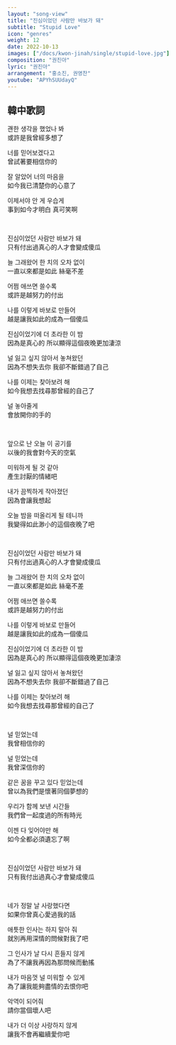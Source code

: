 ```yaml
---
layout: "song-view"
title: "진심이었던 사람만 바보가 돼"
subtitle: "Stupid Love"
icon: "genres"
weight: 12
date: 2022-10-13
images: ["/docs/kwon-jinah/single/stupid-love.jpg"]
composition: "권진아"
lyric: "권진아"
arrangement: "홍소진, 권영찬"
youtube: "APYhSUUdayQ"
---
```


## 韓中歌詞

괜한 생각을 했었나 봐  
或許是我曾經多想了  

너를 믿어보겠다고  
曾試著要相信你的  

잘 알았어 너의 마음을  
如今我已清楚你的心意了  

이제서야 안 게 우습게  
事到如今才明白 真可笑啊  

<br>

진심이었던 사람만 바보가 돼  
只有付出過真心的人才會變成傻瓜  

늘 그래왔어 한 치의 오차 없이  
一直以來都是如此 絲毫不差  

어쩜 애쓰면 쓸수록  
或許是越努力的付出  

나를 이렇게 바보로 만들어  
越是讓我如此的成為一個傻瓜  

진심이었기에 더 초라한 이 밤  
因為是真心的 所以顯得這個夜晚更加淒涼  

널 잃고 싶지 않아서 놓쳐왔던  
因為不想失去你 我卻不斷錯過了自己  

나를 이제는 찾아보려 해  
如今我想去找尋那曾經的自己了  

널 놓아줄게  
會放開你的手的  

<br>

앞으로 난 오늘 이 공기를  
以後的我會對今天的空氣  

미워하게 될 것 같아  
產生討厭的情緒吧  

내가 끔찍하게 작아졌던  
因為會讓我想起   

오늘 밤을 떠올리게 될 테니까  
我變得如此渺小的這個夜晚了吧  

<br>

진심이었던 사람만 바보가 돼  
只有付出過真心的人才會變成傻瓜  

늘 그래왔어 한 치의 오차 없이  
一直以來都是如此 絲毫不差  

어쩜 애쓰면 쓸수록  
或許是越努力的付出  

나를 이렇게 바보로 만들어  
越是讓我如此的成為一個傻瓜  

진심이었기에 더 초라한 이 밤  
因為是真心的 所以顯得這個夜晚更加淒涼  

널 잃고 싶지 않아서 놓쳐왔던  
因為不想失去你 我卻不斷錯過了自己  

나를 이제는 찾아보려 해  
如今我想去找尋那曾經的自己了  

<br>

널 믿었는데  
我曾相信你的  

널 믿었는데  
我曾深信你的  

같은 꿈을 꾸고 있다 믿었는데  
曾以為我們是懷著同個夢想的  

우리가 함께 보낸 시간들  
我們曾一起度過的所有時光  

이젠 다 잊어야만 해  
如今全都必須遺忘了啊  

<br>

진심이었던 사람만 바보가 돼  
只有我付出過真心才會變成傻瓜  

<br>

네가 정말 날 사랑했다면  
如果你曾真心愛過我的話  

애틋한 인사는 하지 말아 줘  
就別再用深情的問候對我了吧  

그 인사가 날 다시 흔들지 않게  
為了不讓我再因為那問候而動搖  

내가 마음껏 널 미워할 수 있게  
為了讓我能夠盡情的去恨你吧  

악역이 되어줘  
請你當個壞人吧  

내가 더 이상 사랑하지 않게  
讓我不會再繼續愛你吧  
